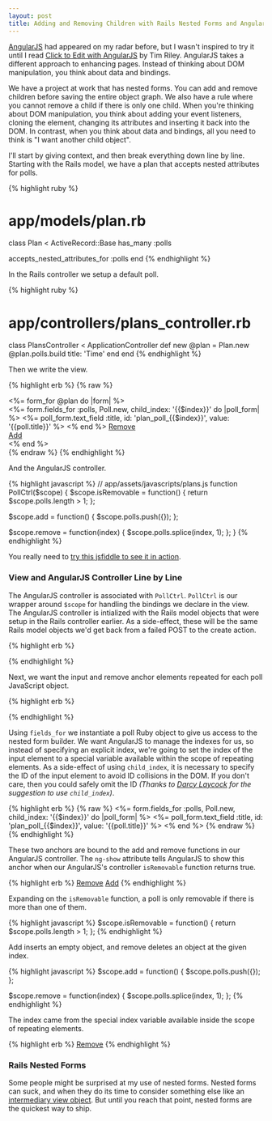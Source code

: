 ```yaml
---
layout: post
title: Adding and Removing Children with Rails Nested Forms and AngularJS
---
```


[AngularJS](http://angularjs.org) had appeared on my radar before, but I wasn't inspired to try it until I read [Click to Edit with AngularJS](http://icelab.com.au/articles/click-to-edit-with-angularjs/) by Tim Riley. AngularJS takes a different approach to enhancing pages. Instead of thinking about DOM manipulation, you think about data and bindings.

We have a project at work that has nested forms. You can add and remove children before saving the entire object graph. We also have a rule where you cannot remove a child if there is only one child. When you're thinking about DOM manipulation, you think about adding your event listeners, cloning the element, changing its attributes and inserting it back into the DOM. In contrast, when you think about data and bindings, all you need to think is "I want another child object".

I'll start by giving context, and then break everything down line by line. Starting with the Rails model, we have a plan that accepts nested attributes for polls.

{% highlight ruby %}
# app/models/plan.rb
class Plan < ActiveRecord::Base
  has_many :polls

  accepts_nested_attributes_for :polls
end
{% endhighlight %}

In the Rails controller we setup a default poll.

{% highlight ruby %}
# app/controllers/plans_controller.rb
class PlansController < ApplicationController
  def new
    @plan = Plan.new
    @plan.polls.build title: 'Time'
  end
end
{% endhighlight %}

Then we write the view.

{% highlight erb %}
{% raw %}
<!-- app/views/new.html.erb -->
<div ng-app>
  <%= form_for @plan do |form| %>
    <div ng-controller="PollCtrl" ng-init="polls = <%= @plan.polls.to_json %>">
      <div ng-repeat="poll in polls">
        <%= form.fields_for :polls, Poll.new, child_index: '{{$index}}' do |poll_form| %>
          <%= poll_form.text_field :title, id: 'plan_poll_{{$index}}', value: '{{poll.title}}' %>
        <% end %>
        <a href="#" ng-click="remove($index)" ng-show="isRemovable()">Remove</a>
      </div>
      <a href="#" ng-click="add()">Add</a>
    </div>
  <% end %>
</div>
{% endraw %}
{% endhighlight %}

And the AngularJS controller.

{% highlight javascript %}
// app/assets/javascripts/plans.js
function PollCtrl($scope) {
  $scope.isRemovable = function() {
    return $scope.polls.length > 1;
  };

  $scope.add = function() {
    $scope.polls.push({});
  };

  $scope.remove = function(index) {
    $scope.polls.splice(index, 1);
  };
}
{% endhighlight %}

You really need to [try this jsfiddle to see it in action](http://jsfiddle.net/tatejohnson/vLhNb/).

### View and AngularJS Controller Line by Line

The AngularJS controller is associated with `PollCtrl`. `PollCtrl` is our wrapper around `$scope` for handling the bindings we declare in the view. The AngularJS controller is intialized with the Rails model objects that were setup in the Rails controller earlier. As a side-effect, these will be the same Rails model objects we'd get back from a failed POST to the create action.

{% highlight erb %}
<div ng-controller="PollCtrl" ng-init="polls = <%= @plan.polls.to_json %>">
{% endhighlight %}

Next, we want the input and remove anchor elements repeated for each poll JavaScript object.

{% highlight erb %}
<div ng-repeat="poll in polls">
  <!-- ... -->
</div>
{% endhighlight %}

Using `fields_for` we instantiate a poll Ruby object to give us access to the nested form builder. We want AngularJS to manage the indexes for us, so instead of specifying an explicit index, we're going to set the index of the input element to a special variable available within the scope of repeating elements. As a side-effect of using `child_index`, it is necessary to specify the ID of the input element to avoid ID collisions in the DOM. If you don't care, then you could safely omit the ID *(Thanks to [Darcy Laycock](https://twitter.com/Sutto/status/290318902750216192) for the suggestion to use `child_index`)*.

{% highlight erb %}
{% raw %}
<%= form.fields_for :polls, Poll.new, child_index: '{{$index}}' do |poll_form| %>
  <%= poll_form.text_field :title, id: 'plan_poll_{{$index}}', value: '{{poll.title}}' %>
<% end %>
{% endraw %}
{% endhighlight %}

These two anchors are bound to the add and remove functions in our AngularJS controller. The `ng-show` attribute tells AngularJS to show this anchor when our AngularJS's controller `isRemovable` function returns true.

{% highlight erb %}
<a href="#" ng-click="remove($index)" ng-show="isRemovable()">Remove</a>
<a href="#" ng-click="add()">Add</a>
{% endhighlight %}

Expanding on the `isRemovable` function, a poll is only removable if there is more than one of them.

{% highlight javascript %}
$scope.isRemovable = function() {
  return $scope.polls.length > 1;
};
{% endhighlight %}

Add inserts an empty object, and remove deletes an object at the given index.

{% highlight javascript %}
$scope.add = function() {
  $scope.polls.push({});
};

$scope.remove = function(index) {
  $scope.polls.splice(index, 1);
};
{% endhighlight %}

The index came from the special index variable available inside the scope of repeating elements.

{% highlight erb %}
<a href="#" ng-click="remove($index)" ng-show="isRemovable()">Remove</a>
{% endhighlight %}

### Rails Nested Forms

Some people might be surprised at my use of nested forms. Nested forms can suck, and when they do its time to consider something else like an [intermediary view object](http://blog.codeclimate.com/blog/2012/10/17/7-ways-to-decompose-fat-activerecord-models/). But until you reach that point, nested forms are the quickest way to ship.
